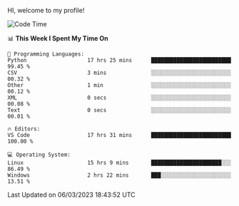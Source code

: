 HI, welcome to my profile!
<!--START_SECTION:waka-->
![Code Time](http://img.shields.io/badge/Code%20Time-596%20hrs%2033%20mins-blue)

📊 **This Week I Spent My Time On** 

```text
💬 Programming Languages: 
Python                   17 hrs 25 mins      █████████████████████████   99.45 % 
CSV                      3 mins              ░░░░░░░░░░░░░░░░░░░░░░░░░   00.32 % 
Other                    1 min               ░░░░░░░░░░░░░░░░░░░░░░░░░   00.12 % 
XML                      0 secs              ░░░░░░░░░░░░░░░░░░░░░░░░░   00.08 % 
Text                     0 secs              ░░░░░░░░░░░░░░░░░░░░░░░░░   00.01 % 

🔥 Editors: 
VS Code                  17 hrs 31 mins      █████████████████████████   100.00 % 

💻 Operating System: 
Linux                    15 hrs 9 mins       ██████████████████████░░░   86.49 % 
Windows                  2 hrs 22 mins       ███░░░░░░░░░░░░░░░░░░░░░░   13.51 % 
```


 Last Updated on 06/03/2023 18:43:52 UTC
<!--END_SECTION:waka-->
